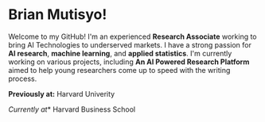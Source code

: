 
# Brian Mutisyo!

Welcome to my GitHub! I'm an experienced **Research Associate** working to bring AI Technologies to underserved markets. I have a strong passion for **AI research**, **machine learning**, and **applied statistics**. I'm currently working on various projects, including **An AI Powered Research Platform** aimed to help young researchers come up to speed with the writing process. 

**Previously at:** Harvard Univerity

*Currently at** Harvard Business School


